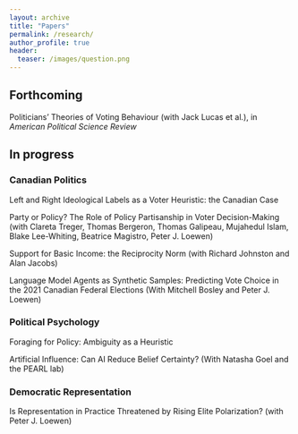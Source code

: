 ```yaml
---
layout: archive
title: "Papers"
permalink: /research/
author_profile: true
header:
  teaser: /images/question.png
---
```



## Forthcoming


Politicians’ Theories of Voting Behaviour (with Jack Lucas et al.), in _American Political Science Review_


## In progress


### Canadian Politics

Left and Right Ideological Labels as a Voter Heuristic: the Canadian Case

Party or Policy? The Role of Policy Partisanship in Voter Decision-Making (with Clareta Treger, Thomas Bergeron, Thomas Galipeau, Mujahedul Islam, Blake Lee-Whiting, Beatrice Magistro, Peter J. Loewen)

Support for Basic Income: the Reciprocity Norm (with Richard Johnston and Alan Jacobs)

Language Model Agents as Synthetic Samples: Predicting Vote Choice in the 2021 Canadian Federal Elections (With Mitchell Bosley and Peter J. Loewen)


### Political Psychology

Foraging for Policy: Ambiguity as a Heuristic

Artificial Influence: Can AI Reduce Belief Certainty? (With Natasha Goel and the PEARL lab)

### Democratic Representation

Is Representation in Practice Threatened by Rising Elite Polarization? (with Peter J. Loewen)
